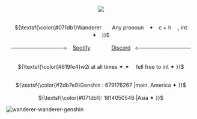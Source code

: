 <p align="center">
<img src="https://github.com/user-attachments/assets/3418792b-e7cd-457c-a3a7-a3397b8499c2" />
</p>


<p align="center">
  <br> ${\textsf{\color{#071db1}Wanderer　　Any pronoun　✦　c + h　 ,   int　✦　}}$ <br>
 


<p align="center">
——————————⟣⠀ <a href="https://open.spotify.com/user/31akliaw36bcjt5fhwpzckkznwl4?si=65133e95ac2e4137">Spotify</a>　　　　<a href="https://discord/channels/@me/1285366604200284191">Discord</a>⠀⟢——————————

<p align="center">
  <br> ${\textsf{\color{#619fe4}w2i at all times       ✦.✦　      fell free to int  ✦ }}$ <br>

<p align="center">
<br> ${\textsf{\color{#2db7e9}Genshin : 679176267 |main. America ✦ }}$ <br/>
<br> ${\textsf{\color{#071db1}: 1814050546 |Asia ✦ }}$ <br>
</p>




![wanderer-wanderer-genshin](https://github.com/user-attachments/assets/a50660ee-8db7-4ebb-be8a-14826a26678b)
